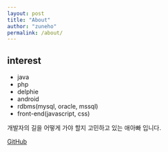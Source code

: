 ```yaml
---
layout: post
title: "About"
author: "zuneho"
permalink: /about/
---
```


## interest

 - java
 - php
 - delphie
 - android
 - rdbms(mysql, oracle, mssql)
 - front-end(javascript, css)
 
 
 개발자의 길을 어떻게 가야 할지 고민하고 있는 애아빠 입니다.
 
 [GitHub](https://github.com/zuneho)
